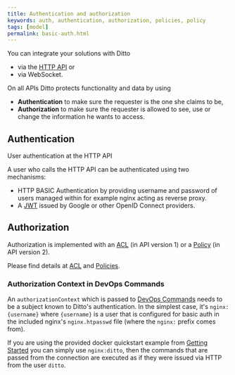```yaml
---
title: Authentication and authorization
keywords: auth, authentication, authorization, policies, policy
tags: [model]
permalink: basic-auth.html
---
```


You can integrate your solutions with Ditto 

* via the [HTTP API](http-api-doc.html) or
* via WebSocket.

On all APIs Ditto protects functionality and data by using

* **Authentication** to make sure the requester is the one she claims to be,
* **Authorization** to make sure the requester is allowed to see, use or change the information he wants to access.

## Authentication

User authentication at the HTTP API

A user who calls the HTTP API can be authenticated using two mechanisms:

* HTTP BASIC Authentication by providing username and password of users managed within for example nginx acting as
  reverse proxy.
* A <a href="#" data-toggle="tooltip" data-original-title="{{site.data.glossary.jwt}}">JWT</a> issued by Google or other
  OpenID Connect providers.

## Authorization

Authorization is implemented with an <a href="#" data-toggle="tooltip" data-original-title="{{site.data.glossary.acl}}">ACL</a>
(in API version 1) or a <a href="#" data-toggle="tooltip" data-original-title="{{site.data.glossary.policy}}">Policy</a>
(in API version 2).

Please find details at [ACL](basic-acl.html) and [Policies](basic-policy.html).

### Authorization Context in DevOps Commands

An `authorizationContext` which is passed to [DevOps Commands](installation-operating.html#devops-commands) needs
to be a subject known to Ditto's authentication. In the simplest case, it's `nginx:{username}` where `{username}` is a user 
that is configured for basic auth in the included nginx's `nginx.htpasswd` file (where the `nginx:` prefix comes from).

If you are using the provided docker quickstart example from [Getting Started](installation-running.html) you
can simply use `nginx:ditto`, then the commands that are passed from the connection are executed as if they 
were issued via HTTP from the user `ditto`.
